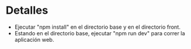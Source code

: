 # Detalles

- Ejecutar "npm install" en el directorio base y en el directorio front.
- Estando en el directorio base, ejecutar "npm run dev" para correr la aplicación web.
